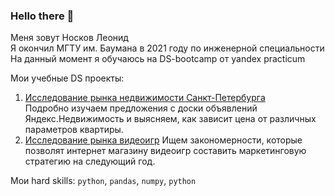 ### Hello there 👋
Меня зовут Носков Леонид  
Я окончил МГТУ им. Баумана в 2021 году по инженерной специальности  
На данный момент я обучаюсь на DS-bootcamp от yandex practicum  

Мои учебные DS проекты:
1. [Исследование рынка недвижимости Санкт-Петербурга](https://github.com/Lefantino/real-estate-research)   
  Подробно изучаем предложения с доски объявлений Яндекс.Недвижимость и выясняем, как зависит цена от различных параметров квартиры.
2. [Исследование рынка видеоигр](https://github.com/Lefantino/game-analysis)
  Ищем закономерности, которые позволят интернет магазину видеоигр составить маркетинговую стратегию на следующий год.
  
Мои hard skills:
```python```, ```pandas```, ```numpy```, ```python```



<!--
**Lefantino/Lefantino** is a ✨ _special_ ✨ repository because its `README.md` (this file) appears on your GitHub profile.

Here are some ideas to get you started:

- 🔭 I’m currently working on ...
- 🌱 I’m currently learning ...
- 👯 I’m looking to collaborate on ...
- 🤔 I’m looking for help with ...
- 💬 Ask me about ...
- 📫 How to reach me: ...
- 😄 Pronouns: ...
- ⚡ Fun fact: ...
-->
